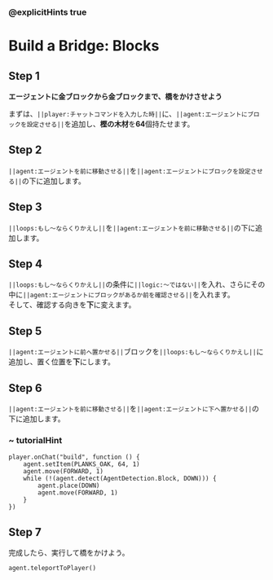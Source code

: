 ### @explicitHints true

# Build a Bridge: Blocks

## Step 1
**エージェントに金ブロックから金ブロックまで、橋をかけさせよう**

まずは、``||player:チャットコマンドを入力した時||``に、``||agent:エージェントにブロックを設定させる||``を追加し、**樫の木材**を**64**個持たせます。

## Step 2
``||agent:エージェントを前に移動させる||``を``||agent:エージェントにブロックを設定させる||``の下に追加します。

## Step 3
``||loops:もし～ならくりかえし||``を``||agent:エージェントを前に移動させる||``の下に追加します。

## Step 4
``||loops:もし～ならくりかえし||``の条件に``||logic:～ではない||``を入れ、さらにその中に``||agent:エージェントにブロックがあるか前を確認させる||``を入れます。  
そして、確認する向きを**下**に変えます。

## Step 5
``||agent:エージェントに前へ置かせる||``ブロックを``||loops:もし～ならくりかえし||``に追加し、置く位置を**下**にします。

## Step 6
``||agent:エージェントを前に移動させる||``を``||agent:エージェントに下へ置かせる||``の下に追加します。

### ~ tutorialHint

```blocks
player.onChat("build", function () {
    agent.setItem(PLANKS_OAK, 64, 1)
    agent.move(FORWARD, 1)
    while (!(agent.detect(AgentDetection.Block, DOWN))) {
        agent.place(DOWN)
        agent.move(FORWARD, 1)
    }
})
```

## Step 7
完成したら、実行して橋をかけよう。

```ghost
agent.teleportToPlayer()
```
